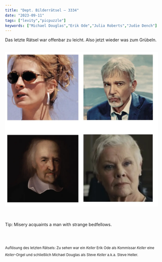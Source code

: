 ```yaml
---
title: "Dept. Bilderrätsel – 3334"
date: "2023-09-11"
tags: ["levity","picpuzzle"]
keywords: ["Michael Douglas","Erik Ode","Julia Roberts","Judie Dench"]
---
```

Das letzte Rätsel war offenbar zu leicht. Also jetzt wieder was zum Grübeln.

<br/>

<img  src="/assets/img/picpuzzle34.webp" alt="Bilderrätsel34">

<br/>
<br/>
<br/>

Tip: Misery acquaints a man with strange bedfellows.

<br/>
<br/>

<sup>Auflösung des letzten Rätsels: Zu sehen war ein <i>Keller</i> Erik Ode als Kommissar <i>Keller</i> eine <i>Keller</i>-Orgel und schließlich Michael Douglas als Steve <i>Keller</i> a.k.a. Steve Heller.
<sup>